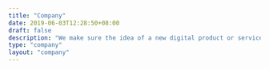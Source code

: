 ```yaml
---
title: "Company"
date: 2019-06-03T12:28:50+08:00
draft: false
description: "We make sure the idea of a new digital product or service get validated first in the target market before entering the development phase."
type: "company"
layout: "company"
---
```


